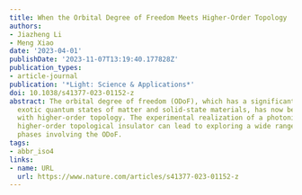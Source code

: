 ```yaml
---
title: When the Orbital Degree of Freedom Meets Higher-Order Topology
authors:
- Jiazheng Li
- Meng Xiao
date: '2023-04-01'
publishDate: '2023-11-07T13:19:40.177828Z'
publication_types:
- article-journal
publication: '*Light: Science & Applications*'
doi: 10.1038/s41377-023-01152-z
abstract: The orbital degree of freedom (ODoF), which has a significant impact on
  exotic quantum states of matter and solid-state materials, has now been combined
  with higher-order topology. The experimental realization of a photonic p-orbital
  higher-order topological insulator can lead to exploring a wide range of novel topological
  phases involving the ODoF.
tags:
- abbr_iso4
links:
- name: URL
  url: https://www.nature.com/articles/s41377-023-01152-z
---
```

